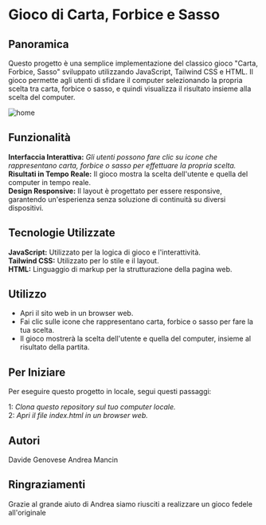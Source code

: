 # Gioco di Carta, Forbice e Sasso
## Panoramica
Questo progetto è una semplice implementazione del classico gioco "Carta, Forbice, Sasso" sviluppato utilizzando JavaScript, Tailwind CSS e HTML.
Il gioco permette agli utenti di sfidare il computer selezionando la propria scelta tra carta, forbice o sasso, e quindi visualizza il risultato insieme alla scelta del computer.

![home](https://github.com/DavideGenovese/Carta_Forbice_Sasso_HTML_TailWindCSS_JavaScript/assets/157692968/8442e417-8b90-4d26-8535-445f07752571)


## Funzionalità
**Interfaccia Interattiva:** _Gli utenti possono fare clic su icone che rappresentano carta, forbice o sasso per effettuare la propria scelta._
**Risultati in Tempo Reale:** Il gioco mostra la scelta dell'utente e quella del computer in tempo reale.                                
**Design Responsive:** Il layout è progettato per essere responsive, garantendo un'esperienza senza soluzione di continuità su diversi dispositivi.
  
## Tecnologie Utilizzate
**JavaScript:** Utilizzato per la logica di gioco e l'interattività.                                   
**Tailwind CSS:** Utilizzato per lo stile e il layout.                                              
**HTML:** Linguaggio di markup per la strutturazione della pagina web.
## Utilizzo
* Apri il sito web in un browser web.
* Fai clic sulle icone che rappresentano carta, forbice o sasso per fare la tua scelta.
* Il gioco mostrerà la scelta dell'utente e quella del computer, insieme al risultato della partita.
  
## Per Iniziare
Per eseguire questo progetto in locale, segui questi passaggi:

1: _Clona questo repository sul tuo computer locale._                                      
2: _Apri il file index.html in un browser web._
## Autori
Davide Genovese Andrea Mancin 
## Ringraziamenti 
Grazie al grande aiuto di Andrea siamo riusciti a realizzare un gioco fedele all'originale
